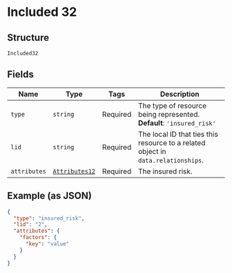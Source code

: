 
# Included 32

## Structure

`Included32`

## Fields

| Name | Type | Tags | Description |
|  --- | --- | --- | --- |
| `type` | `string` | Required | The type of resource being represented.<br>**Default**: `'insured_risk'` |
| `lid` | `string` | Required | The local ID that ties this resource to a related object in `data.relationships`. |
| `attributes` | [`Attributes12`](../../doc/models/attributes-12.md) | Required | The insured risk. |

## Example (as JSON)

```json
{
  "type": "insured_risk",
  "lid": "2",
  "attributes": {
    "factors": {
      "key": "value"
    }
  }
}
```

